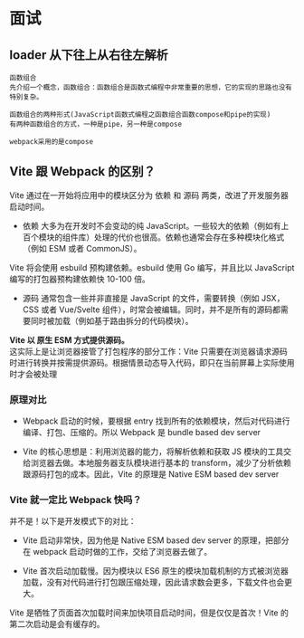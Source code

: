 # 面试

## loader 从下往上从右往左解析

```
函数组合
先介绍一个概念，函数组合：函数组合是函数式编程中非常重要的思想，它的实现的思路也没有特别复杂。

函数组合的两种形式(JavaScript函数式编程之函数组合函数compose和pipe的实现)
有两种函数组合的方式，一种是pipe，另一种是compose

webpack采用的是compose
```

## Vite 跟 Webpack 的区别？

Vite 通过在一开始将应用中的模块区分为 依赖 和 源码 两类，改进了开发服务器启动时间。

- 依赖 大多为在开发时不会变动的纯 JavaScript。一些较大的依赖（例如有上百个模块的组件库）处理的代价也很高。依赖也通常会存在多种模块化格式（例如 ESM 或者 CommonJS）。

Vite 将会使用 esbuild 预构建依赖。esbuild 使用 Go 编写，并且比以 JavaScript 编写的打包器预构建依赖快 10-100 倍。

- 源码 通常包含一些并非直接是 JavaScript 的文件，需要转换（例如 JSX，CSS 或者 Vue/Svelte 组件），时常会被编辑。同时，并不是所有的源码都需要同时被加载（例如基于路由拆分的代码模块）。

**Vite 以 原生 ESM 方式提供源码。**  
这实际上是让浏览器接管了打包程序的部分工作：Vite 只需要在浏览器请求源码时进行转换并按需提供源码。根据情景动态导入代码，即只在当前屏幕上实际使用时才会被处理

### **原理对比**

- Webpack 启动的时候，要根据 entry 找到所有的依赖模块，然后对代码进行编译、打包、压缩的。所以 Webpack 是 bundle based dev server

- Vite 的核心思想是：利用浏览器的能力，将解析依赖和获取 JS 模块的工具交给浏览器去做。本地服务器支队模块进行基本的 transform，减少了分析依赖跟源码打包的成本。因此，Vite 的原理是 Native ESM based dev server

### **Vite 就一定比 Webpack 快吗？**

并不是！以下是开发模式下的对比：

- Vite 启动非常快，因为他是 Native ESM based dev server 的原理，把部分在 webpack 启动时做的工作，交给了浏览器去做了。

- Vite 首次启动加载慢。因为模块以 ES6 原生的模块加载机制的方式被浏览器加载，没有对代码进行打包跟压缩处理，因此请求数会更多，下载文件也会更大。

Vite 是牺牲了页面首次加载时间来加快项目启动时间，但是仅仅是首次！Vite 的第二次启动是会有缓存的。
